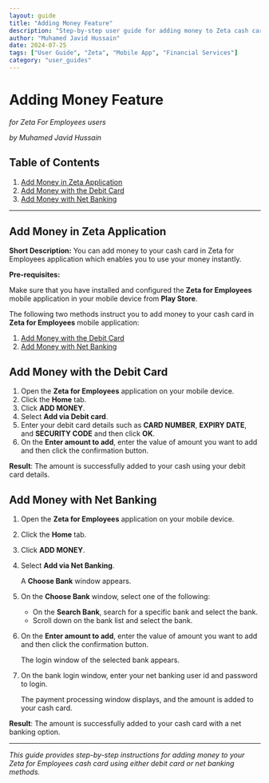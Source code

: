 ```yaml
---
layout: guide
title: "Adding Money Feature"
description: "Step-by-step user guide for adding money to Zeta cash cards using debit cards and net banking methods."
author: "Muhamed Javid Hussain"
date: 2024-07-25
tags: ["User Guide", "Zeta", "Mobile App", "Financial Services"]
category: "user_guides"
---
```

# Adding Money Feature
*for Zeta For Employees users*

*by Muhamed Javid Hussain*

## Table of Contents

1. [Add Money in Zeta Application](#add-money-in-zeta-application)
2. [Add Money with the Debit Card](#add-money-with-the-debit-card)
3. [Add Money with Net Banking](#add-money-with-net-banking)

---

## Add Money in Zeta Application

**Short Description:** You can add money to your cash card in Zeta for Employees application which enables you to use your money instantly.

**Pre-requisites:**

Make sure that you have installed and configured the **Zeta for Employees** mobile application in your mobile device from **Play Store**.

The following two methods instruct you to add money to your cash card in **Zeta for Employees** mobile application:

1. [Add Money with the Debit Card](#add-money-with-the-debit-card)
2. [Add Money with Net Banking](#add-money-with-net-banking)

## Add Money with the Debit Card

1. Open the **Zeta for Employees** application on your mobile device.
2. Click the **Home** tab.
3. Click **ADD MONEY**.
4. Select **Add via Debit card**.
5. Enter your debit card details such as **CARD NUMBER**, **EXPIRY DATE**, and **SECURITY CODE** and then click **OK**.
6. On the **Enter amount to add**, enter the value of amount you want to add and then click the confirmation button.

**Result**: The amount is successfully added to your cash using your debit card details.

## Add Money with Net Banking

1. Open the **Zeta for Employees** application on your mobile device.
2. Click the **Home** tab.
3. Click **ADD MONEY**.
4. Select **Add via Net Banking**.
   
   A **Choose Bank** window appears.
   
5. On the **Choose Bank** window, select one of the following:
   - On the **Search Bank**, search for a specific bank and select the bank.
   - Scroll down on the bank list and select the bank.
   
6. On the **Enter amount to add**, enter the value of amount you want to add and then click the confirmation button.
   
   The login window of the selected bank appears.
   
7. On the bank login window, enter your net banking user id and password to login.
   
   The payment processing window displays, and the amount is added to your cash card.

**Result**: The amount is successfully added to your cash card with a net banking option.

---

*This guide provides step-by-step instructions for adding money to your Zeta for Employees cash card using either debit card or net banking methods.*
